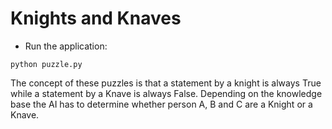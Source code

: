 # Knights and Knaves

* Run the application: 

`python puzzle.py`

The concept of these puzzles is that a statement by a knight is always True while a statement by a Knave is always False. Depending on the knowledge base the AI
has to determine whether person A, B and C are a Knight or a Knave.
